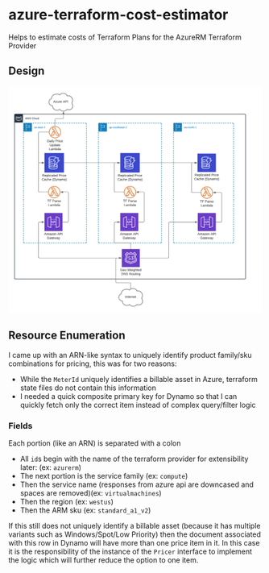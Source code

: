 # azure-terraform-cost-estimator
Helps to estimate costs of Terraform Plans for the AzureRM Terraform Provider

## Design
![Terraform Cost Estimation Architecture Diagram](./assets/Terraform%20Cost%20Estimator%20Design.png)

## Resource Enumeration
I came up with an ARN-like syntax to uniquely identify product family/sku combinations for pricing, this was for two reasons:
* While the `MeterId` uniquely identifies a billable asset in Azure, terraform state files do not contain this information
* I needed a quick composite primary key for Dynamo so that I can quickly fetch only the correct item instead of complex query/filter logic

### Fields
Each portion (like an ARN) is separated with a colon
* All `id`s begin with the name of the terraform provider for extensibility later: (ex: `azurerm`)
* The next portion is the service family (ex: `compute`)
* Then the service name (responses from azure api are downcased and spaces are removed)(ex: `virtualmachines`)
* Then the region (ex: `westus`)
* Then the ARM sku (ex: `standard_a1_v2`)

If this still does not uniquely identify a billable asset (because it has multiple variants such as Windows/Spot/Low Priority)
then the document associated with this row in Dynamo will have more than one price item in it. In this case it is the
responsibility of the instance of the `Pricer` interface to implement the logic which will further reduce the option to 
one item.